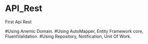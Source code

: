 # API_Rest
First Api Rest

#Using Anemic Domain.
#Using AutoMapper, Entity Framework core, FluentValidation.
#Using Repository, Notification, Unit Of Work.

